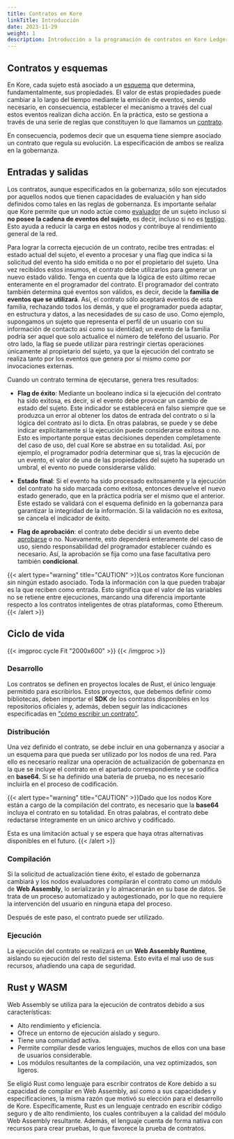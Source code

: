 ```yaml
---
title: Contratos en Kore
linkTitle: Introducción
date: 2023-11-29
weight: 1
description: Introducción a la programación de contratos en Kore Ledger.
---
```


## Contratos y esquemas
En Kore, cada sujeto está asociado a un [esquema](../../../getting-started/concepts/schema/_index.md) que determina, fundamentalmente, sus propiedades. El valor de estas propiedades puede cambiar a lo largo del tiempo mediante la emisión de eventos, siendo necesario, en consecuencia, establecer el mecanismo a través del cual estos eventos realizan dicha acción. En la práctica, esto se gestiona a través de una serie de reglas que constituyen lo que llamamos un [contrato](../../../getting-started/concepts/contracts/_index.md).

En consecuencia, podemos decir que un esquema tiene siempre asociado un contrato que regula su evolución. La especificación de ambos se realiza en la gobernanza.

## Entradas y salidas
Los contratos, aunque especificados en la gobernanza, sólo son ejecutados por aquellos nodos que tienen capacidades de evaluación y han sido definidos como tales en las reglas de gobernanza. Es importante señalar que Kore permite que un nodo actúe como [evaluador](../../../getting-started/concepts/roles/_index.md/#evaluador) de un sujeto incluso si **no posee la cadena de eventos del sujeto**, es decir, incluso si no es [testigo](../../../getting-started/concepts/roles/_index.md/#testigo). Esto ayuda a reducir la carga en estos nodos y contribuye al rendimiento general de la red.

Para lograr la correcta ejecución de un contrato, recibe tres entradas: el estado actual del sujeto, el evento a procesar y una flag que indica si la solicitud del evento ha sido emitida o no por el propietario del sujeto. Una vez recibidos estos insumos, el contrato debe utilizarlos para generar un nuevo estado válido. Tenga en cuenta que la lógica de esto último recae enteramente en el programador del contrato. El programador del contrato también determina qué eventos son válidos, es decir, decide la **familia de eventos que se utilizará**. Así, el contrato sólo aceptará eventos de esta familia, rechazando todos los demás, y que el programador pueda adaptar, en estructura y datos, a las necesidades de su caso de uso. Como ejemplo, supongamos un sujeto que representa el perfil de un usuario con su información de contacto así como su identidad; un evento de la familia podría ser aquel que solo actualice el número de teléfono del usuario. Por otro lado, la flag se puede utilizar para restringir ciertas operaciones únicamente al propietario del sujeto, ya que la ejecución del contrato se realiza tanto por los eventos que genera por sí mismo como por invocaciones externas.

Cuando un contrato termina de ejecutarse, genera tres resultados:

  * **Flag de éxito**: Mediante un booleano indica si la ejecución del contrato ha sido exitosa, es decir, si el evento debe provocar un cambio de estado del sujeto. Este indicador se establecerá en falso siempre que se produzca un error al obtener los datos de entrada del contrato o si la lógica del contrato así lo dicta. En otras palabras, se puede y se debe indicar explícitamente si la ejecución puede considerarse exitosa o no. Esto es importante porque estas decisiones dependen completamente del caso de uso, del cual Kore se abstrae en su totalidad. Así, por ejemplo, el programador podría determinar que si, tras la ejecución de un evento, el valor de una de las propiedades del sujeto ha superado un umbral, el evento no puede considerarse válido.

   * **Estado final**: Si el evento ha sido procesado exitosamente y la ejecución del contrato ha sido marcada como exitosa, entonces devuelve el nuevo estado generado, que en la práctica podría ser el mismo que el anterior. Este estado se validará con el esquema definido en la gobernanza para garantizar la integridad de la información. Si la validación no es exitosa, se cancela el indicador de éxito.

   * **Flag de aprobación**: el contrato debe decidir si un evento debe [aprobarse](../../../getting-started/concepts/roles/_index.md/#aprobador) o no. Nuevamente, esto dependerá enteramente del caso de uso, siendo responsabilidad del programador establecer cuándo es necesario. Así, la aprobación se fija como una fase facultativa pero también **condicional**.

{{< alert type="warning" title="CAUTION" >}}Los contratos Kore funcionan sin ningún estado asociado. Toda la información con la que pueden trabajar es la que reciben como entrada. Esto significa que el valor de las variables no se retiene entre ejecuciones, marcando una diferencia importante respecto a los contratos inteligentes de otras plataformas, como Ethereum. {{< /alert >}}

## Ciclo de vida
{{< imgproc cycle Fit "2000x600" >}}
{{< /imgproc >}}

### Desarrollo
Los contratos se definen en proyectos locales de Rust, el único lenguaje permitido para escribirlos. Estos proyectos, que debemos definir como bibliotecas, deben importar el **SDK** de los contratos disponibles en los repositorios oficiales y, además, deben seguir las indicaciones especificadas en ["cómo escribir un contrato"](../programming-contracts/_index.md/#tu-primer-contrato).

### Distribución
Una vez definido el contrato, se debe incluir en una gobernanza y asociar a un esquema para que pueda ser utilizado por los nodos de una red. Para ello es necesario realizar una operación de actualización de gobernanza en la que se incluye el contrato en el apartado correspondiente y se codifica en **base64**. Si se ha definido una batería de prueba, no es necesario incluirla en el proceso de codificación.

{{< alert type="warning" title="CAUTION" >}}Dado que los nodos Kore están a cargo de la compilación del contrato, es necesario que la **base64** incluya el contrato en su totalidad. En otras palabras, el contrato debe redactarse íntegramente en un único archivo y codificado.

Esta es una limitación actual y se espera que haya otras alternativas disponibles en el futuro. {{< /alert >}}

### Compilación
Si la solicitud de actualización tiene éxito, el estado de gobernanza cambiará y los nodos evaluadores compilarán el contrato como un módulo de **Web Assembly**, lo serializarán y lo almacenarán en su base de datos. Se trata de un proceso automatizado y autogestionado, por lo que no requiere la intervención del usuario en ninguna etapa del proceso.

Después de este paso, el contrato puede ser utilizado.

### Ejecución
La ejecución del contrato se realizará en un **Web Assembly Runtime**, aislando su ejecución del resto del sistema. Esto evita el mal uso de sus recursos, añadiendo una capa de seguridad.

## Rust y WASM
Web Assembly se utiliza para la ejecución de contratos debido a sus características:

  * Alto rendimiento y eficiencia.
  * Ofrece un entorno de ejecución aislado y seguro.
  * Tiene una comunidad activa.
  * Permite compilar desde varios lenguajes, muchos de ellos con una base de usuarios considerable.
  * Los módulos resultantes de la compilación, una vez optimizados, son ligeros.

Se eligió Rust como lenguaje para escribir contratos de Kore debido a su capacidad de compilar en Web Assembly, así como a sus capacidades y especificaciones, la misma razón que motivó su elección para el desarrollo de Kore. Específicamente, Rust es un lenguaje centrado en escribir código seguro y de alto rendimiento, los cuales contribuyen a la calidad del módulo Web Assembly resultante. Además, el lenguaje cuenta de forma nativa con recursos para crear pruebas, lo que favorece la prueba de contratos.